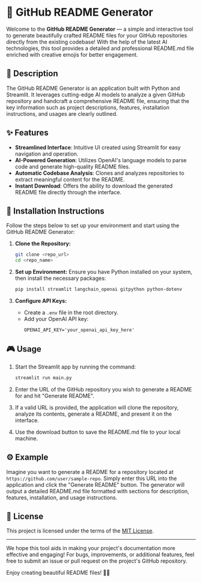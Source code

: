 # 📘 GitHub README Generator

Welcome to the **GitHub README Generator** — a simple and interactive tool to generate beautifully crafted README files for your GitHub repositories directly from the existing codebase! With the help of the latest AI technologies, this tool provides a detailed and professional README.md file enriched with creative emojis for better engagement.

## 📝 Description

The GitHub README Generator is an application built with Python and Streamlit. It leverages cutting-edge AI models to analyze a given GitHub repository and handcraft a comprehensive README file, ensuring that the key information such as project descriptions, features, installation instructions, and usages are clearly outlined.

## ✨ Features

- **Streamlined Interface**: Intuitive UI created using Streamlit for easy navigation and operation.
- **AI-Powered Generation**: Utilizes OpenAI's language models to parse code and generate high-quality README files.
- **Automatic Codebase Analysis**: Clones and analyzes repositories to extract meaningful content for the README.
- **Instant Download**: Offers the ability to download the generated README file directly through the interface.

## 🚀 Installation Instructions

Follow the steps below to set up your environment and start using the GitHub README Generator:

1. **Clone the Repository:**
    ```bash
    git clone <repo_url>
    cd <repo_name>
    ```

2. **Set up Environment:**
   Ensure you have Python installed on your system, then install the necessary packages:
   ```bash
   pip install streamlit langchain_openai gitpython python-dotenv
   ```

3. **Configure API Keys:**
   - Create a `.env` file in the root directory.
   - Add your OpenAI API key:
     ```
     OPENAI_API_KEY='your_openai_api_key_here'
     ```

## 🎮 Usage

1. Start the Streamlit app by running the command:
   ```bash
   streamlit run main.py
   ```

2. Enter the URL of the GitHub repository you wish to generate a README for and hit "Generate README".

3. If a valid URL is provided, the application will clone the repository, analyze its contents, generate a README, and present it on the interface.

4. Use the download button to save the README.md file to your local machine.

## ⚙️ Example

Imagine you want to generate a README for a repository located at `https://github.com/user/sample-repo`. Simply enter this URL into the application and click the "Generate README" button. The generator will output a detailed README.md file formatted with sections for description, features, installation, and usage instructions.

## 📜 License
This project is licensed under the terms of the [MIT License](https://github.com/KrishiDevani15/Langchain_Readme_Generetor/blob/main/LICENSE).

---

We hope this tool aids in making your project's documentation more effective and engaging! For bugs, improvements, or additional features, feel free to submit an issue or pull request on the project's GitHub repository. 

Enjoy creating beautiful README files! 📘✨
